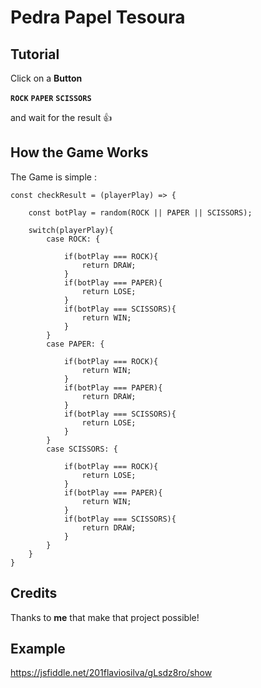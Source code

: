 # Pedra Papel Tesoura

## Tutorial

Click on a **Button**

**``
ROCK
``**
**``
PAPER
``**
**``
SCISSORS
``**

and wait for the result 👍

## How the Game Works

The Game is simple :

```
const checkResult = (playerPlay) => {

    const botPlay = random(ROCK || PAPER || SCISSORS);

    switch(playerPlay){
        case ROCK: {
            
            if(botPlay === ROCK){
                return DRAW;
            }
            if(botPlay === PAPER){
                return LOSE;
            }
            if(botPlay === SCISSORS){
                return WIN;
            }
        }
        case PAPER: {

            if(botPlay === ROCK){
                return WIN;
            }
            if(botPlay === PAPER){
                return DRAW;
            }
            if(botPlay === SCISSORS){
                return LOSE;
            }
        }
        case SCISSORS: {

            if(botPlay === ROCK){
                return LOSE;
            }
            if(botPlay === PAPER){
                return WIN;
            }
            if(botPlay === SCISSORS){
                return DRAW;
            }
        }
    }
}
```

##  Credits

Thanks to **me** that make that project possible! 

## Example

https://jsfiddle.net/201flaviosilva/gLsdz8ro/show
